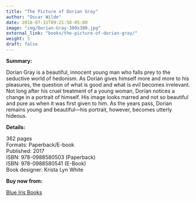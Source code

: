 ```yaml
---
title: "The Picture of Dorian Gray"
author: "Oscar Wilde"
date: 2018-07-31T09:21:50-05:00
image: "img/Dorian-Gray-300x300.jpg"
external_link: "books/the-picture-of-dorian-gray/"
weight: 3
draft: false
---
```

**Summary:**<br>

Dorian Gray is a beautiful, innocent young man who falls prey to the seductive world of hedonism. As Dorian gives himself more and more to his pleasures, the question of what is good and what is evil becomes irrelevant. Not long after his cruel treatment of a young woman, Dorian notices a change in a portrait of himself. His image looks marred and not so beautiful and pure as when it was first given to him. As the years pass, Dorian remains young and beautiful—his portrait, however, becomes utterly hideous.

**Details:**<br>

362 pages<br>
Formats: Paperback/E-book<br>
Published: 2017<br>
ISBN: 978-0988580503 (Paperback)<br>
ISBN: 978-0988580541 (E-Book)<br>
Book designer: Krista Lyn White

**Buy now from:**<br>

[Blue Iris Books](https://blueirisbooks.bigcartel.com)<br>
